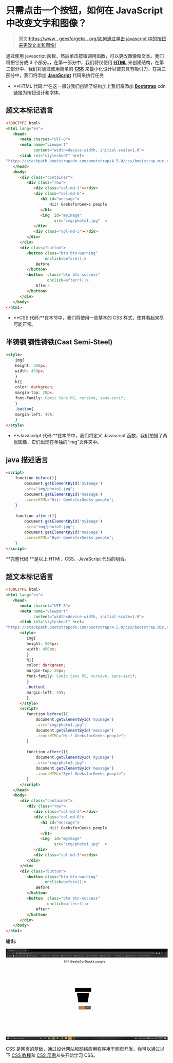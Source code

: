 # 只需点击一个按钮，如何在 JavaScript 中改变文字和图像？

> 原文:[https://www . geesforgeks . org/如何通过单击 javascript 中的按钮来更改文本和图像/](https://www.geeksforgeeks.org/how-to-change-the-text-and-image-by-just-clicking-a-button-in-javascript/)

通过使用 javascript 函数，然后单击按钮调用函数，可以更改图像和文本。我们将把它分成 3 个部分。，在第一部分中，我们将仅使用 [**HTML**](https://www.geeksforgeeks.org/html-tutorials/) 来创建结构，在第二部分中，我们将通过使用简单的 [**CSS**](https://www.geeksforgeeks.org/css-tutorials/) 来最小化设计以使其具有吸引力，在第三部分中，我们将添加 [**JavaScript**](https://www.geeksforgeeks.org/javascript-tutorial/) 代码来执行任务

*   **HTML 代码:**在这一部分我们创建了结构加上我们将添加 [**Bootstrap**](https://www.geeksforgeeks.org/bootstrap-tutorials/) cdn 链接为按钮设计和字体。

## 超文本标记语言

```html
<!DOCTYPE html>
<html lang="en">
   <head>
      <meta charset="UTF-8">
      <meta name="viewport"
            content="width=device-width, initial-scale=1.0">
      <link rel="stylesheet" href=
"https://stackpath.bootstrapcdn.com/bootstrap/4.5.0/css/bootstrap.min.css">
   </head>
   <body>
      <div class="container">
         <div class="row">
            <div class="col-md-3"></div>
            <div class="col-md-6">
               <h1 id="message">
                   Hii! GeeksforGeeks people
               </h1>
               <img  id="myImage"
                     src="img/photo1.jpg"  >
            </div>
            <div class="col-md-3"></div>
         </div>
      </div>
      <div class="button">
         <button class="btn btn-warning"
                 onclick=before();>
             Before
         </button>
         <button  class="btn btn-success"
                  onclick=afterr();>
             Afterr
         </button>
      </div>
   </body>
</html>
```

*   **CSS 代码:**在本节中，我们将使用一些基本的 CSS 样式，使其看起来尽可能正常。

## 半铸钢ˌ钢性铸铁(Cast Semi-Steel)

```html
<style>
    img{
    height: 500px;
    width: 450px;
    }
    h1{
    color: darkgreen;
    margin-top: 20px;
    font-family: Comic Sans MS, cursive, sans-serif;
    }
    .button{
    margin-left: 45%;
    }
</style>
```

*   **Javascript 代码:**在本节中，我们将定义 Javascript 函数，我们拍摄了两张图像，它们出现在单独的“img”文件夹中。

## java 描述语言

```html
<script>
    function before(){
        document.getElementById('myImage')
        .src="img/photo1.jpg";
        document.getElementById('message')
        .innerHTML="Hii! GeeksforGeeks people";
    }

    function afterr(){
        document.getElementById('myImage')
        .src="img/photo2.jpg";
        document.getElementById('message')
        .innerHTML="Bye! GeeksforGeeks people";
    }
</script>
```

**完整代码:**是以上 HTMl、CSS、JavaScript 代码的组合。

## 超文本标记语言

```html
<!DOCTYPE html>
<html lang="en">
   <head>
      <meta charset="UTF-8">
      <meta name="viewport"
            content="width=device-width, initial-scale=1.0">
      <link rel="stylesheet" href=
"https://stackpath.bootstrapcdn.com/bootstrap/4.5.0/css/bootstrap.min.css">
      <style>
         img{
         height: 500px;
         width: 450px;
         }
         h1{
         color: darkgreen;
         margin-top: 20px;
         font-family: Comic Sans MS, cursive, sans-serif;
         }
         .button{
         margin-left: 45%;
         }
      </style>
      <script>
         function before(){
             document.getElementById('myImage')
             .src="img/photo1.jpg";
             document.getElementById('message')
             .innerHTML="Hii! GeeksforGeeks people";
         }

         function afterr(){
             document.getElementById('myImage')
             .src="img/photo2.jpg";
             document.getElementById('message')
             .innerHTML="Bye! GeeksforGeeks people";
         }
      </script>
   </head>
   <body>
      <div class="container">
         <div class="row">
            <div class="col-md-3"></div>
            <div class="col-md-6">
               <h1 id="message">
                   Hii! GeeksforGeeks people
               </h1>
               <img  id="myImage"
                     src="img/photo1.jpg"  >
            </div>
            <div class="col-md-3"></div>
         </div>
      </div>
      <div class="button">
         <button class="btn btn-warning"
                 onclick=before();>
             Before
         </button>
         <button  class="btn btn-success"
                  onclick=afterr();>
             Afterr
         </button>
      </div>
   </body>
</html>
```

**输出:**

![](img/b3aa3124477cb320dff40515ea9411cc.png)

CSS 是网页的基础，通过设计网站和网络应用程序用于网页开发。你可以通过以下 [CSS 教程](https://www.geeksforgeeks.org/css-tutorials/)和 [CSS 示例](https://www.geeksforgeeks.org/css-examples/)从头开始学习 CSS。